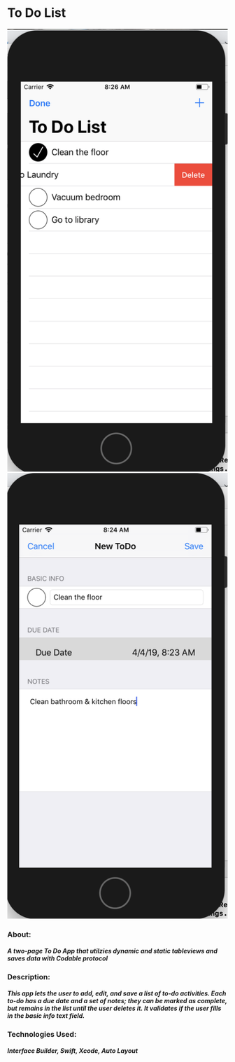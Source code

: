 # To Do List

 ![myimage-alt-tag](https://github.com/buffyf/ToDoList/blob/master/Screen%20Shot%202019-04-02%20at%208.26.34%20AM.png)
 ![myimage-alt-tag](https://github.com/buffyf/ToDoList/blob/master/Screen%20Shot%202019-04-02%20at%208.24.59%20AM.png)

### About: 
##### A two-page To Do App that utilzies dynamic and static tableviews and saves data with Codable protocol

### Description: 
##### This app lets the user to add, edit, and save a list of to-do activities. Each to-do has a due date and a set of notes; they can be marked as complete, but remains in the list until the user deletes it. It validates if the user fills in the basic info text field.

### Technologies Used: 
##### Interface Builder, Swift, Xcode, Auto Layout
